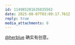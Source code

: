 ```yaml
---
id: 114985281635035562
date: 2025-08-07T03:09:17.761Z
reply: true
media_attachments: 0
---
```


[@herblue](https://social.her.blue/@herblue) 确实有创意。

